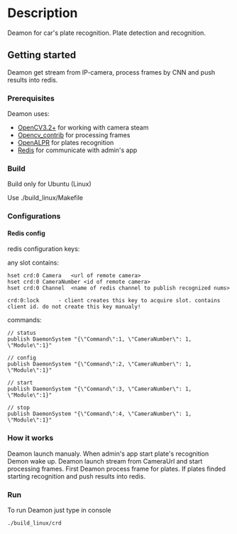 # Description

Deamon for car's plate recognition. Plate detection and recognition.

## Getting started

Deamon get stream from IP-camera, process frames by CNN and push results into redis.

### Prerequisites

Deamon uses:
* [OpenCV3.2+](https://github.com/opencv/opencv) for working with camera steam
* [Opencv_contrib](https://github.com/opencv/opencv_contrib) for processing frames
* [OpenALPR](https://github.com/openalpr/openalpr) for plates recognition
* [Redis](https://redis.io/) for communicate with admin's app

### Build

Build only for Ubuntu (Linux)

Use ./build_linux/Makefile

### Configurations

#### Redis config

redis configuration keys:

any slot contains: 

```
hset crd:0 Camera	<url of remote camera>
hset crd:0 CameraNumber	<id of remote camera>
hset crd:0 Channel	<name of redis channel to publish recognized nums>

crd:0:lock		- client creates this key to acquire slot. contains client id. do not create this key manualy!
```

commands:
```
// status
publish DaemonSystem "{\"Command\":1, \"CameraNumber\": 1, \"Module\":1}"

// config
publish DaemonSystem "{\"Command\":2, \"CameraNumber\": 1, \"Module\":1}"

// start
publish DaemonSystem "{\"Command\":3, \"CameraNumber\": 1, \"Module\":1}"

// stop
publish DaemonSystem "{\"Command\":4, \"CameraNumber\": 1, \"Module\":1}"
```

### How it works
Deamon launch manualy. When admin's app start plate's recognition Demon wake up. Deamon launch stream from CameraUrl and start processing frames. First Deamon process frame for plates. If plates finded starting recognition and push results into redis.


### Run

To run Deamon just type in console
```
./build_linux/crd
```

